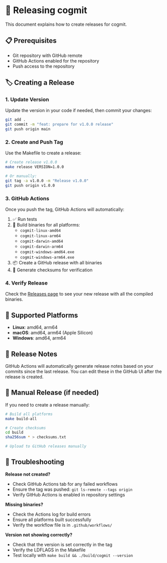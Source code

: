 # 🚀 Releasing cogmit

This document explains how to create releases for cogmit.

## 📋 Prerequisites

- Git repository with GitHub remote
- GitHub Actions enabled for the repository
- Push access to the repository

## 🏷️ Creating a Release

### 1. Update Version

Update the version in your code if needed, then commit your changes:

```bash
git add .
git commit -m "feat: prepare for v1.0.0 release"
git push origin main
```

### 2. Create and Push Tag

Use the Makefile to create a release:

```bash
# Create release v1.0.0
make release VERSION=1.0.0

# Or manually:
git tag -a v1.0.0 -m "Release v1.0.0"
git push origin v1.0.0
```

### 3. GitHub Actions

Once you push the tag, GitHub Actions will automatically:

1. ✅ Run tests
2. 🔨 Build binaries for all platforms:
   - `cogmit-linux-amd64`
   - `cogmit-linux-arm64`
   - `cogmit-darwin-amd64`
   - `cogmit-darwin-arm64`
   - `cogmit-windows-amd64.exe`
   - `cogmit-windows-arm64.exe`
3. 📦 Create a GitHub release with all binaries
4. 🔐 Generate checksums for verification

### 4. Verify Release

Check the [Releases page](https://github.com/nicoaudy/cogmit/releases) to see your new release with all the compiled binaries.

## 🎯 Supported Platforms

- **Linux**: amd64, arm64
- **macOS**: amd64, arm64 (Apple Silicon)
- **Windows**: amd64, arm64

## 📝 Release Notes

GitHub Actions will automatically generate release notes based on your commits since the last release. You can edit these in the GitHub UI after the release is created.

## 🔧 Manual Release (if needed)

If you need to create a release manually:

```bash
# Build all platforms
make build-all

# Create checksums
cd build
sha256sum * > checksums.txt

# Upload to GitHub releases manually
```

## 🐛 Troubleshooting

**Release not created?**
- Check GitHub Actions tab for any failed workflows
- Ensure the tag was pushed: `git ls-remote --tags origin`
- Verify GitHub Actions is enabled in repository settings

**Missing binaries?**
- Check the Actions log for build errors
- Ensure all platforms built successfully
- Verify the workflow file is in `.github/workflows/`

**Version not showing correctly?**
- Check that the version is set correctly in the tag
- Verify the LDFLAGS in the Makefile
- Test locally with `make build && ./build/cogmit --version`

